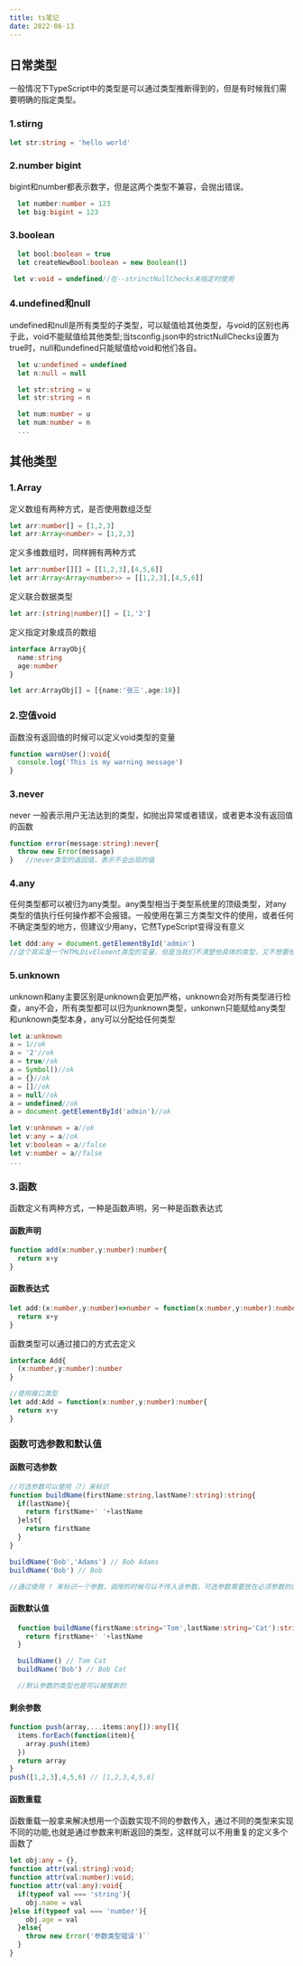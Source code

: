 ```yaml
---
title: ts笔记
date: 2022-06-13
---
```


## 日常类型
一般情况下TypeScript中的类型是可以通过类型推断得到的，但是有时候我们需要明确的指定类型。
### 1.stirng
```TypeScript
let str:string = 'hello world'
```

### 2.number bigint
bigint和number都表示数字，但是这两个类型不兼容，会抛出错误。
```TypeScript
  let number:number = 123
  let big:bigint = 123
```


### 3.boolean
```TypeScript
  let bool:boolean = true
  let createNewBool:boolean = new Boolean(1)
```

```TypeScript
 let v:void = undefined//在--strinctNullChecks未指定时使用
 ```

 ### 4.undefined和null
undefined和null是所有类型的子类型，可以赋值给其他类型，与void的区别也再于此，void不能赋值给其他类型;当tsconfig.json中的strictNullChecks设置为true时，null和undefined只能赋值给void和他们各自。
```TypeScript
  let u:undefined = undefined
  let n:null = null

  let str:string = u
  let str:string = n

  let num:number = u
  let num:number = n
  ...
```

## 其他类型
### 1.Array
定义数组有两种方式，是否使用数组泛型
```TypeScript
let arr:number[] = [1,2,3]
let arr:Array<number> = [1,2,3]
```
定义多维数组时，同样拥有两种方式
```TypeScript
let arr:number[][] = [[1,2,3],[4,5,6]]
let arr:Array<Array<number>> = [[1,2,3],[4,5,6]]
```
定义联合数据类型
```TypeScript
let arr:(string|number)[] = [1,'2']
```
定义指定对象成员的数组
```TypeScript
interface ArrayObj{
  name:string
  age:number
}

let arr:ArrayObj[] = [{name:'张三',age:18}]
```
### 2.空值void
函数没有返回值的时候可以定义void类型的变量
```TypeScript
function warnUser():void{
  console.log('This is my warning message')
}
```

### 3.never
never 一般表示用户无法达到的类型，如抛出异常或者错误，或者更本没有返回值的函数
```TypeScript
function error(message:string):never{
  throw new Error(message)
}   //never类型的返回值，表示不会出现的值
```

### 4.any
任何类型都可以被归为any类型。any类型相当于类型系统里的顶级类型，对any类型的值执行任何操作都不会报错。一般使用在第三方类型文件的使用，或者任何不确定类型的地方，但建议少用any，它然TypeScript变得没有意义
```TypeScript
let ddd:any = document.getElementById('admin')
//这个其实是一个HTMLDivElement类型的变量，但是当我们不清楚他具体的类型，又不想要他报错，可以使用any类型
```

### 5.unknown
unknown和any主要区别是unknown会更加严格，unknown会对所有类型进行检查，any不会，所有类型都可以归为unknown类型，unkonwn只能赋给any类型和unknown类型本身，any可以分配给任何类型
```TypeScript
let a:unknown
a = 1//ok
a = '2'//ok
a = true//ok
a = Symbol()//ok
a = {}//ok
a = []//ok
a = null//ok
a = undefined//ok
a = document.getElementById('admin')//ok

let v:unknown = a//ok
let v:any = a//ok
let v:boolean = a//false
let v:number = a//false
...
```



### 3.函数
函数定义有两种方式，一种是函数声明，另一种是函数表达式
#### 函数声明
```TypeScript
function add(x:number,y:number):number{
  return x+y
}
```
#### 函数表达式
```TypeScript
let add:(x:number,y:number)=>number = function(x:number,y:number):number{
  return x+y
}
```
函数类型可以通过接口的方式去定义
```TypeScript
interface Add{
  (x:number,y:number):number
}

//使用接口类型
let add:Add = function(x:number,y:number):number{
  return x+y
}
```

### 函数可选参数和默认值

#### 函数可选参数
```TypeScript
//可选参数可以使用（?）来标识
function buildName(firstName:string,lastName?:string):string{
  if(lastName){
    return firstName+' '+lastName
  }elst{
    return firstName
  }
}

buildName('Bob','Adams') // Bob Adams
buildName('Bob') // Bob

//通过使用 ? 来标识一个参数，调用的时候可以不传入该参数，可选参数需要放在必须参数的后面

```

#### 函数默认值
```TypeScript
  function buildName(firstName:string='Tom',lastName:string='Cat'):string{
    return firstName+' '+lastName
  }

  buildName() // Tom Cat
  buildName('Bob') // Bob Cat

  //默认参数的类型也是可以被推断的
```

#### 剩余参数
```TypeScript
function push(array,...items:any[]):any[]{
  items.forEach(function(item){
    array.push(item)
  })
  return array
}
push([1,2,3],4,5,6) // [1,2,3,4,5,6]
```

#### 函数重载
函数重载一般拿来解决想用一个函数实现不同的参数传入，通过不同的类型来实现不同的功能,也就是通过参数来判断返回的类型，这样就可以不用重复的定义多个函数了
```TypeScript
let obj:any = {},
function attr(val:string):void;
function attr(val:number):void;
function attr(val:any):void{
  if(typeof val === 'string'){
    obj.name = val
}else if(typeof val === 'number'){
    obj.age = val
  }else{
    throw new Error('参数类型错误')``
  }
}
```